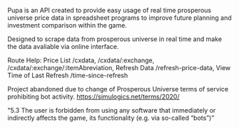 Pupa is an API created to provide easy usage of real time prosperous universe price data in spreadsheet programs to improve future planning and investment comparison within the game.

Designed to scrape data from prosperous universe in real time and make the data avaliable via online interface. 

Route Help: Price List /cxdata, /cxdata/:exchange, /cxdata/:exchange/:itemAbreviation, Refresh Data /refresh-price-data, View Time of Last Refresh /time-since-refresh

Project abandoned due to change of Prosperous Universe terms of service prohibiting bot activity. 
https://simulogics.net/terms/2020/

"5.3 The user is forbidden from using any software that immediately or indirectly affects the game, its functionality (e.g. via so-called “bots”)"
